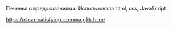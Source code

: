 Печенья с предсказаниями. Использовала html, css, JavaScript

https://clear-satisfying-comma.glitch.me

